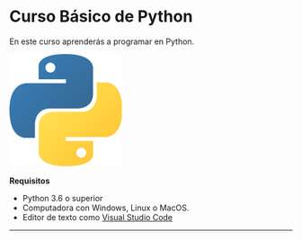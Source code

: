 # Curso Básico de Python

En este curso aprenderás a programar en Python.

![Logo de Python](imagenes\logo-python.png)

**Requisitos**
- Python 3.6 o  superior
- Computadora con Windows, Linux o MacOS.
- Editor de texto como [Visual Studio Code](https://code.visualstudio.com/download) 

--------------------------------------------------

